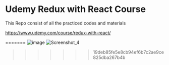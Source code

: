 # Udemy Redux with React Course

This Repo consist of all the practiced codes and materials

https://www.udemy.com/course/redux-with-react/

=======
![image](https://github.com/shanakasp/react-redux-todo-app-udemy-course/assets/74164029/8de6d823-73e9-4598-8d70-4b71e77325fd)
![Screenshot_4](https://github.com/shanakasp/react-redux-todo-app-udemy-course/assets/74164029/f539f813-7643-4e90-8211-91a6c73b6f6d)

> > > > > > > 19deb85fe5e8cb94ef6b7c2ae9ce825dba267b4b
